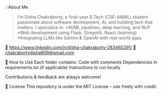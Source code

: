 💡About Me
> I’m Disha Chakraborty, a final-year B.Tech (CSE-AI&ML) student passionate about software development, AI, and building tech that matters.
I specialize in:
   *AI/ML pipelines, deep learning, and NLP
   *Web development using Flask, Streamlit, React (learning)
   *Integrating LLMs like Gemini & OpenAI with real-world apps

🔗 https://www.linkedin.com/in/disha-chakraborty-283465291/ 📧 chakrabortydisha809@gmail.com

🌟 How to Use
Each folder contains:
                Code with comments
                Dependencies in requirements.txt (if applicable)
                Instructions to run locally

Contributions & feedback are always welcome!

📜 License
This repository is under the MIT License – use freely with credit.
